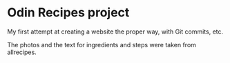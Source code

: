 # Odin Recipes project
My first attempt at creating a website the proper way, with Git commits, etc.

The photos and the text for ingredients and steps were taken from allrecipes.
